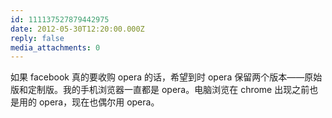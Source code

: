 ```yaml
---
id: 111137527879442975
date: 2012-05-30T12:20:00.000Z
reply: false
media_attachments: 0
---
```


如果 facebook 真的要收购 opera 的话，希望到时 opera 保留两个版本——原始版和定制版。我的手机浏览器一直都是 opera。电脑浏览在 chrome 出现之前也是用的 opera，现在也偶尔用 opera。 ​​​​

